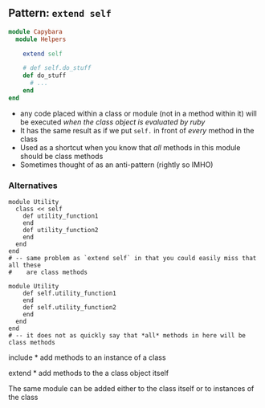 ## Pattern: `extend self`

```ruby
module Capybara
  module Helpers

    extend self

    # def self.do_stuff
    def do_stuff
      # ...
    end
end
```

* any code placed within a class or module (not in a method within it) will
    be executed _when the class object is evaluated by ruby_
* It has the same result as if we put `self.` in front of _every_ method in the class
* Used as a shortcut when you know that _all_ methods in this module should be class methods
* Sometimes thought of as an anti-pattern (rightly so IMHO)

### Alternatives

```
module Utility
  class << self
    def utility_function1
    end
    def utility_function2
    end
  end
end
# -- same problem as `extend self` in that you could easily miss that all these
#    are class methods

module Utility
    def self.utility_function1
    end
    def self.utility_function2
    end
  end
end
# -- it does not as quickly say that *all* methods in here will be class methods
```




include
    * add methods to an instance of a class

extend
    * add methods to the a class object itself


The same module can be added either to the class itself or to instances of the class

